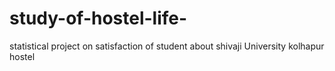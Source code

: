 # study-of-hostel-life-
statistical project on satisfaction of student about  shivaji University kolhapur hostel
